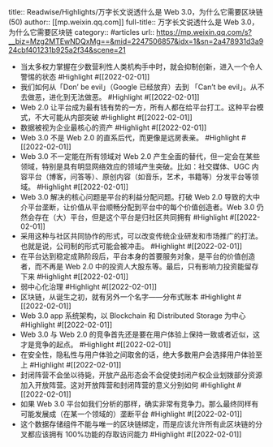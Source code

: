 title:: Readwise/Highlights/万字长文说透什么是 Web 3.0，为什么它需要区块链 (50)
author:: [[mp.weixin.qq.com]]
full-title:: 万字长文说透什么是 Web 3.0，为什么它需要区块链
category:: #articles
url:: https://mp.weixin.qq.com/s?__biz=Mzg2MTEwNDQxMg==&mid=2247506857&idx=1&sn=2a478931d3a924cbf401231b925a2f34&scene=21

- 当太多权力掌握在少数营利性人类机构手中时，就会抑制创新，进入一个令人警惕的状态 #Highlight #[[2022-02-01]]
- 我们如何从「Don’ be evil」（Google 已经放弃）去到 「Can’t be evil」。从不去做恶，进化到无法做恶。 #Highlight #[[2022-02-01]]
- Web 2.0 让平台成为最有钱有势的一方，所有人都在给平台打工。这种平台模式，不大可能从内部突破 #Highlight #[[2022-02-01]]
- 数据被视为企业最核心的资产 #Highlight #[[2022-02-01]]
- Web 3.0 不是 Web 2.0 的直系后代，而更像是远房表亲。 #Highlight #[[2022-02-01]]
- Web 3.0 不一定能在所有领域对 Web 2.0 产生全面的替代，但一定会在某些领域，特别是具有明显网络效应的领域产生突破。比如：社交媒体、UGC 内容平台（博客，问答等）、原创内容（如音乐，艺术，书籍等）分发平台等领域。 #Highlight #[[2022-02-01]]
- Web 3.0 解决的核心问题是平台的利益分配问题。打破 Web 2.0 导致的大中介平台垄断，让价值从平台顺畅分配到平台中的每个价值创造者。Web 3.0 仍然会存在（大）平台，但是这个平台是归社区共同拥有 #Highlight #[[2022-02-01]]
- 采用这种与社区共同协作的形式，可以改变传统企业研发和市场推广的打法。也就是说，公司制的形式可能会被冲击。 #Highlight #[[2022-02-01]]
- 在平台达到稳定成熟阶段后，平台本身的首要服务对象，是平台的价值创造者，而不再是 Web 2.0 中的投资人大股东等。最后，只有影响力投资能留存下来 #Highlight #[[2022-02-01]]
- 弱中心化治理 #Highlight #[[2022-02-01]]
- 区块链，从诞生之初，就有另外一个名字——分布式账本 #Highlight #[[2022-02-01]]
- Web 3.0 app 系统架构，以 Blockchain 和 Distributed Storage 为中心 #Highlight #[[2022-02-01]]
- Web 3.0 与 Web 2.0 的竞争首先还是要在用户体验上保持一致或者近似，这才是竞争的起点。 #Highlight #[[2022-02-01]]
- 在安全性，隐私性与用户体验之间取舍的话，绝大多数用户会选择用户体验至上 #Highlight #[[2022-02-01]]
- 封闭阵营不会坐以待毙，开放产品形态会不会促使封闭产权企业划拨部分资源加入开放阵营。这对开放阵营和封闭阵营的意义分别如何 #Highlight #[[2022-02-01]]
- 如果 Web 3.0 平台如我们分析的那样，确实非常有竞争力。那么最终同样有可能发展成（在某一个领域的）垄断平台 #Highlight #[[2022-02-01]]
- 这个数据存储组件不能与唯一的区块链绑定，而是应该允许所有此区块链的分叉都应该拥有 100%功能的存取访问能力 #Highlight #[[2022-02-01]]